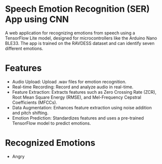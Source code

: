 # Speech Emotion Recognition (SER) App using CNN
A web application for recognizing emotions from speech using a TensorFlow Lite model, designed for microcontrollers like the Arduino Nano BLE33. The app is trained on the RAVDESS dataset and can identify seven different emotions.
# Features
* Audio Upload: Upload .wav files for emotion recognition.
* Real-time Recording: Record and analyze audio in real-time.
* Feature Extraction: Extracts features such as Zero Crossing Rate (ZCR), Root Mean Square Energy (RMSE), and Mel-Frequency Cepstral Coefficients (MFCCs).
* Data Augmentation: Enhances feature extraction using noise addition and pitch shifting.
* Emotion Prediction: Standardizes features and uses a pre-trained TensorFlow model to predict emotions.
# Recognized Emotions
* Angry
